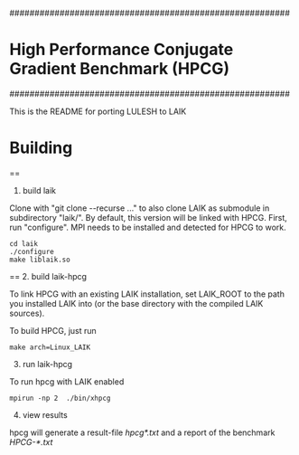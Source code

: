 ########################################################
# High Performance Conjugate Gradient Benchmark (HPCG) #
########################################################

This is the README for porting LULESH to LAIK

Building
========

==

1. build laik

Clone with "git clone --recurse ..." to also clone LAIK as submodule in subdirectory "laik/".
By default, this version will be linked with HPCG.
First, run "configure". MPI needs to be installed and detected for HPCG to work.

    cd laik
    ./configure
    make liblaik.so

==
2. build laik-hpcg

To link HPCG with an existing LAIK installation, set LAIK_ROOT to the path you installed
LAIK into (or the base directory with the compiled LAIK sources).

To build HPCG, just run

    make arch=Linux_LAIK

3. run laik-hpcg

To run hpcg with LAIK enabled

    mpirun -np 2  ./bin/xhpcg

4. view results

hpcg will generate a result-file *hpcg\*.txt* and a report of the benchmark *HPCG-\*.txt*
